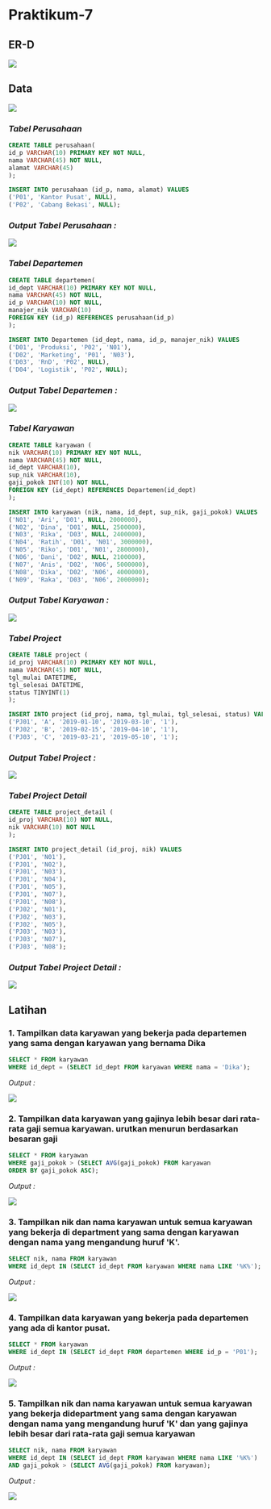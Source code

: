 # Praktikum-7

## ER-D

![](Foto/erd.png)

## Data

![](Foto/data.png)

### *Tabel Perusahaan*
```sql
CREATE TABLE perusahaan(
id_p VARCHAR(10) PRIMARY KEY NOT NULL,
nama VARCHAR(45) NOT NULL,
alamat VARCHAR(45)
);

INSERT INTO perusahaan (id_p, nama, alamat) VALUES
('P01', 'Kantor Pusat', NULL),
('P02', 'Cabang Bekasi', NULL);
```
### *Output Tabel Perusahaan :*

![](Foto/tabelperusahaan.png)

### *Tabel Departemen*
```sql
CREATE TABLE departemen(
id_dept VARCHAR(10) PRIMARY KEY NOT NULL,
nama VARCHAR(45) NOT NULL,
id_p VARCHAR(10) NOT NULL,
manajer_nik VARCHAR(10)
FOREIGN KEY (id_p) REFERENCES perusahaan(id_p) 
);

INSERT INTO Departemen (id_dept, nama, id_p, manajer_nik) VALUES
('D01', 'Produksi', 'P02', 'N01'),
('D02', 'Marketing', 'P01', 'N03'),
('D03', 'RnD', 'P02', NULL),
('D04', 'Logistik', 'P02', NULL);
```

### *Output Tabel Departemen :*
![](Foto/departemen.png)

### *Tabel Karyawan*
```sql
CREATE TABLE karyawan (
nik VARCHAR(10) PRIMARY KEY NOT NULL,
nama VARCHAR(45) NOT NULL,
id_dept VARCHAR(10),
sup_nik VARCHAR(10),
gaji_pokok INT(10) NOT NULL,
FOREIGN KEY (id_dept) REFERENCES Departemen(id_dept)
);

INSERT INTO karyawan (nik, nama, id_dept, sup_nik, gaji_pokok) VALUES
('N01', 'Ari', 'D01', NULL, 2000000),
('N02', 'Dina', 'D01', NULL, 2500000),
('N03', 'Rika', 'D03', NULL, 2400000),
('N04', 'Ratih', 'D01', 'N01', 3000000),
('N05', 'Riko', 'D01', 'N01', 2800000),
('N06', 'Dani', 'D02', NULL, 2100000),
('N07', 'Anis', 'D02', 'N06', 5000000),
('N08', 'Dika', 'D02', 'N06', 4000000),
('N09', 'Raka', 'D03', 'N06', 2000000);
```
### *Output Tabel Karyawan :*
![](Foto/karyawan.png)

### *Tabel Project*
```sql
CREATE TABLE project (
id_proj VARCHAR(10) PRIMARY KEY NOT NULL,
nama VARCHAR(45) NOT NULL,
tgl_mulai DATETIME,
tgl_selesai DATETIME,
status TINYINT(1)
);

INSERT INTO project (id_proj, nama, tgl_mulai, tgl_selesai, status) VALUES
('PJ01', 'A', '2019-01-10', '2019-03-10', '1'),
('PJ02', 'B', '2019-02-15', '2019-04-10', '1'),
('PJ03', 'C', '2019-03-21', '2019-05-10', '1');
```

### *Output Tabel Project :*
![](Foto/project.png)

### *Tabel Project Detail*
```sql
CREATE TABLE project_detail (
id_proj VARCHAR(10) NOT NULL,
nik VARCHAR(10) NOT NULL
);

INSERT INTO project_detail (id_proj, nik) VALUES
('PJ01', 'N01'),
('PJ01', 'N02'),
('PJ01', 'N03'),
('PJ01', 'N04'),
('PJ01', 'N05'),
('PJ01', 'N07'),
('PJ01', 'N08'),
('PJ02', 'N01'),
('PJ02', 'N03'),
('PJ02', 'N05'),
('PJ03', 'N03'),
('PJ03', 'N07'),
('PJ03', 'N08');
```

### *Output Tabel Project Detail :*
![](Foto/projectdetail.png)

## Latihan 
### 1. Tampilkan data karyawan yang bekerja pada departemen yang sama dengan karyawan yang bernama Dika
```sql
SELECT * FROM karyawan
WHERE id_dept = (SELECT id_dept FROM karyawan WHERE nama = 'Dika');
```
*Output :*

![](Foto/1.png)

### 2. Tampilkan data karyawan yang gajinya lebih besar dari rata-rata gaji semua karyawan. urutkan menurun berdasarkan besaran gaji
```sql
SELECT * FROM karyawan
WHERE gaji_pokok > (SELECT AVG(gaji_pokok) FROM karyawan
ORDER BY gaji_pokok ASC);
```
*Output :*

![](Foto/2.png)

### 3. Tampilkan nik dan nama karyawan untuk semua karyawan yang bekerja di department yang sama dengan karyawan dengan nama yang mengandung huruf 'K'.
```sql
SELECT nik, nama FROM karyawan
WHERE id_dept IN (SELECT id_dept FROM karyawan WHERE nama LIKE '%K%');
```
*Output :*

![](Foto/3.png)

### 4. Tampilkan data karyawan yang bekerja pada departemen yang ada di kantor pusat.
```sql
SELECT * FROM karyawan
WHERE id_dept IN (SELECT id_dept FROM departemen WHERE id_p = 'P01');
```
*Output :*

![](Foto/4.png)

### 5. Tampilkan nik dan nama karyawan untuk semua karyawan yang bekerja didepartment yang sama dengan karyawan dengan nama yang mengandung huruf 'K' dan yang gajinya lebih besar dari rata-rata gaji semua karyawan
```sql
SELECT nik, nama FROM karyawan
WHERE id_dept IN (SELECT id_dept FROM karyawan WHERE nama LIKE '%K%')
AND gaji_pokok > (SELECT AVG(gaji_pokok) FROM karyawan);
```
*Output :*

![](Foto/5.png)

